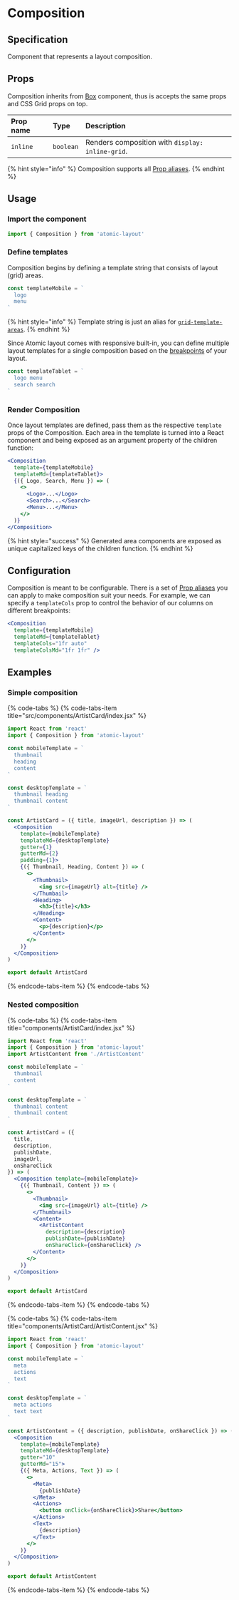 # Composition

## Specification

Component that represents a layout composition.

## Props

Composition inherits from [Box](box.md) component, thus is accepts the same props and CSS Grid props on top.

| Prop name | Type | Description |
| :--- | :--- | :--- |
| `inline` | `boolean` | Renders composition with `display: inline-grid`. |

{% hint style="info" %}
Composition supports all [Prop aliases](../fundamentals/prop-aliases.md).
{% endhint %}

## Usage

### Import the component

```jsx
import { Composition } from 'atomic-layout'
```

### Define templates

Composition begins by defining a template string that consists of layout \(grid\) areas.

```jsx
const templateMobile = `
  logo
  menu
`
```

{% hint style="info" %}
Template string is just an alias for [`grid-template-areas`](https://developer.mozilla.org/en-US/docs/Web/CSS/grid-template-areas).
{% endhint %}

Since Atomic layout comes with responsive built-in, you can define multiple layout templates for a single composition based on the [breakpoints](../fundamentals/breakpoints.md) of your layout.

```jsx
const templateTablet = `
  logo menu
  search search
`
```

### Render Composition

Once layout templates are defined, pass them as the respective `template` props of the Composition. Each area in the template is turned into a React component and being exposed as an argument property of the children function:

```jsx
<Composition
  template={templateMobile}
  templateMd={templateTablet}>
  {({ Logo, Search, Menu }) => (
    <>
      <Logo>...</Logo>
      <Search>...</Search>
      <Menu>...</Menu>
    </>
  )}
</Composition>
```

{% hint style="success" %}
Generated area components are exposed as unique capitalized keys of the children function.
{% endhint %}

## Configuration

Composition is meant to be configurable. There is a set of [Prop aliases](../fundamentals/prop-aliases.md) you can apply to make composition suit your needs. For example, we can specify a `templateCols` prop to control the behavior of our columns on different breakpoints:

```jsx
<Composition
  template={templateMobile}
  templateMd={templateTablet}
  templateCols="1fr auto"
  templateColsMd="1fr 1fr" />
```

## Examples

### Simple composition

{% code-tabs %}
{% code-tabs-item title="src/components/ArtistCard/index.jsx" %}
```jsx
import React from 'react'
import { Composition } from 'atomic-layout'

const mobileTemplate = `
  thumbnail
  heading
  content
`

const desktopTemplate = `
  thumbnail heading
  thumbnail content
`

const ArtistCard = ({ title, imageUrl, description }) => (
  <Composition
    template={mobileTemplate}
    templateMd={desktopTemplate}
    gutter={1}
    gutterMd={2}
    padding={1}>
    {({ Thumbnail, Heading, Content }) => (
      <>
        <Thumbnail>
          <img src={imageUrl} alt={title} />
        </Thumbail>
        <Heading>
          <h3>{title}</h3>
        </Heading>
        <Content>
          <p>{description}</p>
        </Content>
      </>
    )}
  </Composition>
)

export default ArtistCard
```
{% endcode-tabs-item %}
{% endcode-tabs %}

### Nested composition

{% code-tabs %}
{% code-tabs-item title="components/ArtistCard/index.jsx" %}
```jsx
import React from 'react'
import { Composition } from 'atomic-layout'
import ArtistContent from './ArtistContent'

const mobileTemplate = `
  thumbnail
  content
`

const desktopTemplate = `
  thumbnail content
  thumbnail content
`

const ArtistCard = ({
  title,
  description,
  publishDate,
  imageUrl,
  onShareClick
}) => (
  <Composition template={mobileTemplate}>
    {({ Thumbnail, Content }) => (
      <>
        <Thumbnail>
          <img src={imageUrl} alt={title} />
        </Thumbnail>
        <Content>
          <ArtistContent
            description={description}
            publishDate={publishDate}
            onShareClick={onShareClick} />
        </Content>
      </>
    )}
  </Composition>
)

export default ArtistCard
```
{% endcode-tabs-item %}
{% endcode-tabs %}

{% code-tabs %}
{% code-tabs-item title="components/ArtistCard/ArtistContent.jsx" %}
```jsx
import React from 'react'
import { Composition } from 'atomic-layout'

const mobileTemplate = `
  meta
  actions
  text
`

const desktopTemplate = `
  meta actions
  text text
`

const ArtistContent = ({ description, publishDate, onShareClick }) => (
  <Composition
    template={mobileTemplate}
    templateMd={desktopTemplate}
    gutter="10"
    gutterMd="15">
    {({ Meta, Actions, Text }) => (
      <>
        <Meta>
          {publishDate}
        </Meta>
        <Actions>
          <button onClick={onShareClick}>Share</button>
        </Actions>
        <Text>
          {description}
        </Text>
      </>
    )}
  </Composition>
)

export default ArtistContent
```
{% endcode-tabs-item %}
{% endcode-tabs %}



